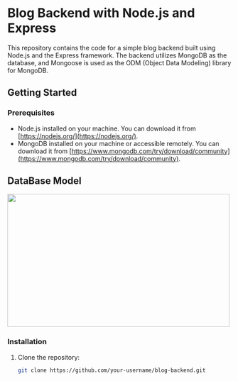 # Blog Backend with Node.js and Express

This repository contains the code for a simple blog backend built using Node.js and the Express framework. The backend utilizes MongoDB as the database, and Mongoose is used as the ODM (Object Data Modeling) library for MongoDB.

## Getting Started

### Prerequisites

- Node.js installed on your machine. You can download it from [https://nodejs.org/](https://nodejs.org/).
- MongoDB installed on your machine or accessible remotely. You can download it from [https://www.mongodb.com/try/download/community](https://www.mongodb.com/try/download/community).

## DataBase Model
<img width=500 height=300
  src="https://github.com/Bhavesh-0909/BlogBackend/assets/133791708/e4926b70-46f5-461d-a0a4-071d48a8fd06"/>
### Installation

1. Clone the repository:

   ```bash
   git clone https://github.com/your-username/blog-backend.git


